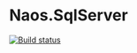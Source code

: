 # Naos.SqlServer

[![Build status](https://ci.appveyor.com/api/projects/status/1g2etpb897gd6x7v?svg=true)](https://ci.appveyor.com/project/Naos-Project/naos-sqlserver)

